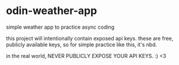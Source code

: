 # odin-weather-app

simple weather app to practice async coding

this project will intentionally contain exposed api keys.
these are free, publicly available keys, so for simple practice like this, it's nbd.

in the real world, NEVER PUBLICLY EXPOSE YOUR API KEYS. :) <3
